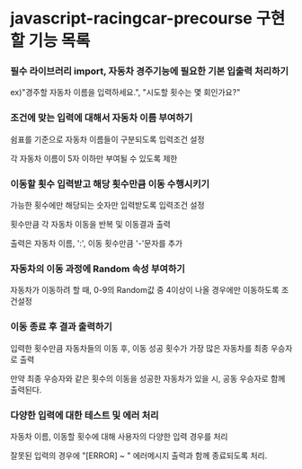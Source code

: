 # javascript-racingcar-precourse 구현할 기능 목록

### 필수 라이브러리 import, 자동차 경주기능에 필요한 기본 입출력 처리하기

   ex)"경주할 자동차 이름을 입력하세요.", "시도할 횟수는 몇 회인가요?"

   
### 조건에 맞는 입력에 대해서 자동차 이름 부여하기


   쉼표를 기준으로 자동차 이름들이 구분되도록 입력조건 설정

   
   각 자동차 이름이 5자 이하만 부여될 수 있도록 제한

   
### 이동할 횟수 입력받고 해당 횟수만큼 이동 수행시키기
   가능한 횟수에만 해당되는 숫자만 입력받도록 입력조건 설정

   
   횟수만큼 각 자동차 이동을 반복 및 이동결과 출력

   
   출력은 자동차 이름, ':', 이동 횟수만큼 '-'문자를 추가

   
### 자동차의 이동 과정에 Random 속성 부여하기


   자동차가 이동하려 할 때, 0-9의 Random값 중 4이상이 나올 경우에만 이동하도록 조건설정

   
### 이동 종료 후 결과 출력하기
   입력한 횟수만큼 자동차들의 이동 후, 이동 성공 횟수가 가장 많은 자동차를 최종 우승자로 출력

   
   만약 최종 우승자와 같은 횟수의 이동을 성공한 자동차가 있을 시, 공동 우승자로 함께 출력된다.

   
### 다양한 입력에 대한 테스트 및 에러 처리


   자동차 이름, 이동할 횟수에 대해 사용자의 다양한 입력 경우를 처리

   
   잘못된 입력의 경우에 "[ERROR] ~ " 에러메시지 출력과 함께 종료되도록 처리.
   
